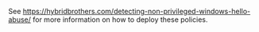 See https://hybridbrothers.com/detecting-non-privileged-windows-hello-abuse/ for more information on how to deploy these policies.